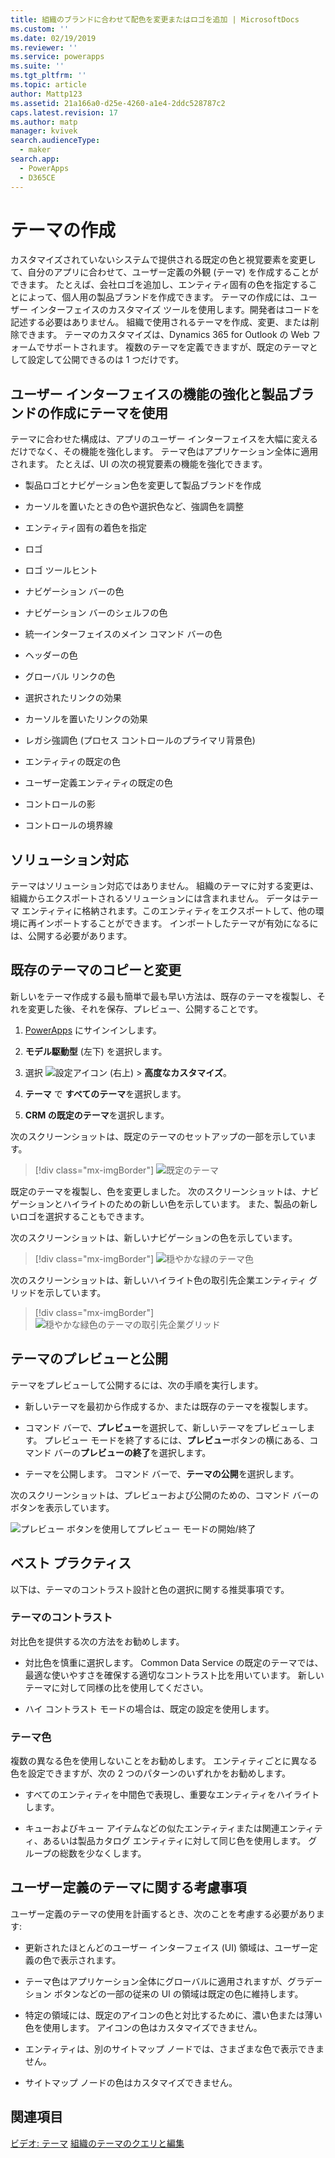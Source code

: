 ```yaml
---
title: 組織のブランドに合わせて配色を変更またはロゴを追加 | MicrosoftDocs
ms.custom: ''
ms.date: 02/19/2019
ms.reviewer: ''
ms.service: powerapps
ms.suite: ''
ms.tgt_pltfrm: ''
ms.topic: article
author: Mattp123
ms.assetid: 21a166a0-d25e-4260-a1e4-2ddc528787c2
caps.latest.revision: 17
ms.author: matp
manager: kvivek
search.audienceType:
  - maker
search.app:
  - PowerApps
  - D365CE
---
```

# <a name="create-a-theme"></a>テーマの作成

カスタマイズされていないシステムで提供される既定の色と視覚要素を変更して、自分のアプリに合わせて、ユーザー定義の外観 (テーマ) を作成することができます。 たとえば、会社ロゴを追加し、エンティティ固有の色を指定することによって、個人用の製品ブランドを作成できます。 テーマの作成には、ユーザー インターフェイスのカスタマイズ ツールを使用します。開発者はコードを記述する必要はありません。 組織で使用されるテーマを作成、変更、または削除できます。 テーマのカスタマイズは、Dynamics 365 for Outlook の Web フォームでサポートされます。 複数のテーマを定義できますが、既定のテーマとして設定して公開できるのは 1 つだけです。  
  
<a name="UseThemes"></a>   
## <a name="use-themes-to-enhance-the-user-interface-and-create-your-product-branding"></a>ユーザー インターフェイスの機能の強化と製品ブランドの作成にテーマを使用  
 テーマに合わせた構成は、アプリのユーザー インターフェイスを大幅に変えるだけでなく、その機能を強化します。 テーマ色はアプリケーション全体に適用されます。 たとえば、UI の次の視覚要素の機能を強化できます。  
  
-   製品ロゴとナビゲーション色を変更して製品ブランドを作成  
  
-   カーソルを置いたときの色や選択色など、強調色を調整  
  
-   エンティティ固有の着色を指定  
    
-   ロゴ  
  
-   ロゴ ツールヒント  
  
-   ナビゲーション バーの色  
  
-   ナビゲーション バーのシェルフの色

-   統一インターフェイスのメイン コマンド バーの色
  
-   ヘッダーの色  
  
-   グローバル リンクの色  
  
-   選択されたリンクの効果  
  
-   カーソルを置いたリンクの効果  
  
-   レガシ強調色 (プロセス コントロールのプライマリ背景色)  
  
-   エンティティの既定の色  
  
-   ユーザー定義エンティティの既定の色  
  
-   コントロールの影  
  
-   コントロールの境界線  
  
<a name="Solution"></a>   
## <a name="solution-awareness"></a>ソリューション対応  
 テーマはソリューション対応ではありません。 組織のテーマに対する変更は、組織からエクスポートされるソリューションには含まれません。 データはテーマ エンティティに格納されます。このエンティティをエクスポートして、他の環境に再インポートすることができます。 インポートしたテーマが有効になるには、公開する必要があります。  
  
<a name="CloneAlter"></a>   
## <a name="copy-and-alter-the-existing-theme"></a>既存のテーマのコピーと変更  
 新しいをテーマ作成する最も簡単で最も早い方法は、既存のテーマを複製し、それを変更した後、それを保存、プレビュー、公開することです。 
 
1.  [PowerApps](https://web.powerapps.com/?utm_source=padocs&utm_medium=linkinadoc&utm_campaign=referralsfromdoc) にサインインします。

2.  **モデル駆動型** (左下) を選択します。 

3.  選択 ![設定アイコン](../model-driven-apps/media/powerapps-gear.png) (右上) > **高度なカスタマイズ**。 

4. **テーマ** で **すべてのテーマ**を選択します。 

5. **CRM の既定のテーマ**を選択します。 

次のスクリーンショットは、既定のテーマのセットアップの一部を示しています。  

> [!div class="mx-imgBorder"] 
> ![既定のテーマ](media/default-theme.png) 
  
 既定のテーマを複製し、色を変更しました。 次のスクリーンショットは、ナビゲーションとハイライトのための新しい色を示しています。 また、製品の新しいロゴを選択することもできます。  
  
 次のスクリーンショットは、新しいナビゲーションの色を示しています。  
 
 > [!div class="mx-imgBorder"] 
 > ![穏やかな緑のテーマ色](media/theme-gentle-green.png "穏やかな緑のテーマ色")  
  
 次のスクリーンショットは、新しいハイライト色の取引先企業エンティティ グリッドを示しています。  
 
 > [!div class="mx-imgBorder"] 
 > ![穏やかな緑色のテーマの取引先企業グリッド](media/themes-gentle-green-account-grid.png "穏やかな緑色のテーマの取引先企業グリッド")  
  
<a name="Publish"></a>   
## <a name="preview-and-publish-a-theme"></a>テーマのプレビューと公開  
 テーマをプレビューして公開するには、次の手順を実行します。  
  
-   新しいテーマを最初から作成するか、または既存のテーマを複製します。  
  
-   コマンド バーで、**プレビュー**を選択して、新しいテーマをプレビューします。 プレビュー モードを終了するには、**プレビュー**ボタンの横にある、コマンド バーの**プレビューの終了**を選択します。  
  
-   テーマを公開します。 コマンド バーで、**テーマの公開**を選択します。  
  
 次のスクリーンショットは、プレビューおよび公開のための、コマンド バーのボタンを表示しています。  
  
 ![プレビュー ボタンを使用してプレビュー モードの開始/終了](media/themes-preview-buttons.PNG "プレビュー ボタンを使用してプレビュー モードの開始/終了")  
  
<a name="BestPracticies"></a>   
## <a name="best-practices"></a>ベスト プラクティス  
 以下は、テーマのコントラスト設計と色の選択に関する推奨事項です。  
  
### <a name="theme-contrast"></a>テーマのコントラスト  
 対比色を提供する次の方法をお勧めします。  
  
-   対比色を慎重に選択します。 Common Data Service の既定のテーマでは、最適な使いやすさを確保する適切なコントラスト比を用いています。 新しいテーマに対して同様の比を使用してください。  
  
-   ハイ コントラスト モードの場合は、既定の設定を使用します。  
  
### <a name="theme-colors"></a>テーマ色  
 複数の異なる色を使用しないことをお勧めします。 エンティティごとに異なる色を設定できますが、次の 2 つのパターンのいずれかをお勧めします。  
  
-   すべてのエンティティを中間色で表現し、重要なエンティティをハイライトします。  
  
-   キューおよびキュー アイテムなどの似たエンティティまたは関連エンティティ、あるいは製品カタログ エンティティに対して同じ色を使用します。 グループの総数を少なくします。  
  
<a name="Considerations"></a>   
## <a name="custom-theme-considerations"></a>ユーザー定義のテーマに関する考慮事項  
 ユーザー定義のテーマの使用を計画するとき、次のことを考慮する必要があります:  
  
-   更新されたほとんどのユーザー インターフェイス (UI) 領域は、ユーザー定義の色で表示されます。  
  
-   テーマ色はアプリケーション全体にグローバルに適用されますが、グラデーション ボタンなどの一部の従来の UI の領域は既定の色に維持します。  
  
-   特定の領域には、既定のアイコンの色と対比するために、濃い色または薄い色を使用します。 アイコンの色はカスタマイズできません。  
  
-   エンティティは、別のサイトマップ ノードでは、さまざまな色で表示できません。  
  
-   サイトマップ ノードの色はカスタマイズできません。  
  
## <a name="see-also"></a>関連項目  
         
 [ビデオ: テーマ](http://go.microsoft.com/fwlink/p/?LinkId=529568) [組織のテーマのクエリと編集](https://docs.microsoft.com/dynamics365/customer-engagement/developer/customize-dev/query-and-edit-an-organization-theme)

